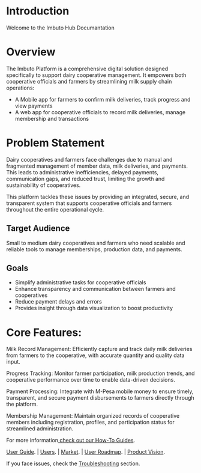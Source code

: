 # Introduction

Welcome to the Imbuto Hub Documantation

# Overview
The Imbuto Platform is a comprehensive digital solution designed specifically to support dairy cooperative management. It empowers both cooperative officials and farmers by streamlining milk supply chain operations:
 - A Mobile app for farmers to confirm milk deliveries, track progress and view payments
 - A web app for cooperative officials to record milk deliveries, manage membership and transactions

# Problem Statement

Dairy cooperatives and farmers face challenges due to manual and fragmented management of member data, milk deliveries, and payments. This leads to administrative inefficiencies, delayed payments, communication gaps, and reduced trust, limiting the growth and sustainability of cooperatives.

This platform tackles these issues by providing an integrated, secure, and transparent system that supports cooperative officials and farmers throughout the entire operational cycle.



## Target Audience  
Small to medium dairy cooperatives and farmers who need scalable and reliable tools to manage memberships, production data, and payments.

## Goals  
- Simplify administrative tasks for cooperative officials  
- Enhance transparency and communication between farmers and cooperatives  
- Reduce payment delays and errors  
- Provides insight through data visualization to boost productivity



# Core Features:

Milk Record Management: Efficiently capture and track daily milk deliveries from farmers to the cooperative, with accurate quantity and quality data input.

Progress Tracking: Monitor farmer participation, milk production trends, and cooperative performance over time to enable data-driven decisions.

Payment Processing: Integrate with M-Pesa mobile money to ensure timely, transparent, and secure payment disbursements to farmers directly through the platform.

Membership Management: Maintain organized records of cooperative members including registration, profiles, and participation status for streamlined administration.


For more information[ check out our How-To Guides](./how-to-guide.md).

[ User Guide](./user-manual.md). | [ Users](./user-personas.md). | [ Market](./market.md).  |  [ User Roadmap](./roadmap.md).  |  [ Product Vision](./product-vision.md).







If you face issues, check the [Troubleshooting](./troubleshooting.md) section.


